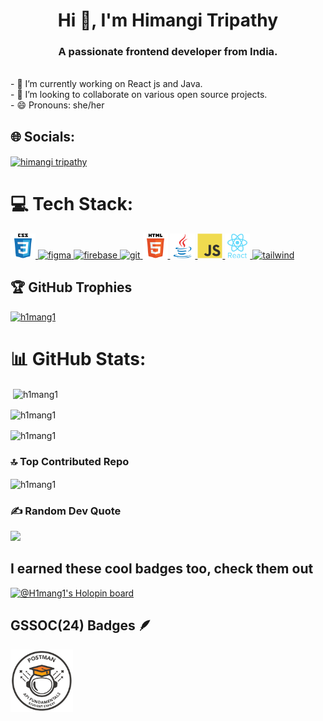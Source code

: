 <h1 align="center">Hi 👋, I'm Himangi Tripathy</h1>
<h3 align="center">A passionate frontend developer from India.</h3>
<br>
- 🔭 I’m currently working on React js and Java.<br>
- 👯 I’m looking to collaborate on various open source projects.<br>
- 😄 Pronouns: she/her

## 🌐 Socials:
<p align="left">
<a href="https://www.linkedin.com/in/himangi-tripathy/" target="blank"><img align="center" src="https://raw.githubusercontent.com/rahuldkjain/github-profile-readme-generator/master/src/images/icons/Social/linked-in-alt.svg" alt="himangi tripathy" height="30" width="40" /></a>
</p>

# 💻 Tech Stack:
<p align="left"> <a href="https://www.w3schools.com/css/" target="_blank" rel="noreferrer"> <img src="https://raw.githubusercontent.com/devicons/devicon/master/icons/css3/css3-original-wordmark.svg" alt="css3" width="40" height="40"/> </a> <a href="https://www.figma.com/" target="_blank" rel="noreferrer"> <img src="https://www.vectorlogo.zone/logos/figma/figma-icon.svg" alt="figma" width="40" height="40"/> </a> <a href="https://firebase.google.com/" target="_blank" rel="noreferrer"> <img src="https://www.vectorlogo.zone/logos/firebase/firebase-icon.svg" alt="firebase" width="40" height="40"/> </a> <a href="https://git-scm.com/" target="_blank" rel="noreferrer"> <img src="https://www.vectorlogo.zone/logos/git-scm/git-scm-icon.svg" alt="git" width="40" height="40"/> </a> <a href="https://www.w3.org/html/" target="_blank" rel="noreferrer"> <img src="https://raw.githubusercontent.com/devicons/devicon/master/icons/html5/html5-original-wordmark.svg" alt="html5" width="40" height="40"/> </a> <a href="https://www.java.com" target="_blank" rel="noreferrer"> <img src="https://raw.githubusercontent.com/devicons/devicon/master/icons/java/java-original.svg" alt="java" width="40" height="40"/> </a> <a href="https://developer.mozilla.org/en-US/docs/Web/JavaScript" target="_blank" rel="noreferrer"> <img src="https://raw.githubusercontent.com/devicons/devicon/master/icons/javascript/javascript-original.svg" alt="javascript" width="40" height="40"/> </a> <a href="https://reactjs.org/" target="_blank" rel="noreferrer"> <img src="https://raw.githubusercontent.com/devicons/devicon/master/icons/react/react-original-wordmark.svg" alt="react" width="40" height="40"/> </a> <a href="https://tailwindcss.com/" target="_blank" rel="noreferrer"> <img src="https://www.vectorlogo.zone/logos/tailwindcss/tailwindcss-icon.svg" alt="tailwind" width="40" height="40"/> </a> </p>

## 🏆 GitHub Trophies
<p align="left"> <a href="https://github.com/ryo-ma/github-profile-trophy"><img src="https://github-profile-trophy.vercel.app/?username=h1mang1&theme=dracula" alt="h1mang1" /></a> </p>

# 📊 GitHub Stats:
<p>&nbsp;<img align="center" src="https://github-readme-stats.vercel.app/api?username=h1mang1&show_icons=true&locale=en&theme=dracula" alt="h1mang1" /></p>
<p><img align="center" src="https://github-readme-streak-stats.herokuapp.com/?user=h1mang1&theme=dracula" alt="h1mang1" /></p>
<p><img align="center" src="https://github-readme-stats.vercel.app/api/top-langs/?username=H1mang1&theme=dracula" alt="h1mang1" /></p>

### 🔝 Top Contributed Repo
<p><img align="center" src="https://github-contributor-stats.vercel.app/api?username=H1mang1&limit=5&theme=dracula&combine_all_yearly_contributions=true" alt="h1mang1" /></p>

### ✍️ Random Dev Quote
<img src='https://quotes-github-readme.vercel.app/api?type=horizontal&theme=radical'/>

## I earned these cool badges too, check them out
[![@H1mang1's Holopin board](https://holopin.io/api/user/board?user=H1mang1)](https://www.holopin.io/@h1mang1#)
## GSSOC(24) Badges 🪶
<div style='display:flex; align-items:center; gap: 10px;' align='center'>
<img src="https://raw.githubusercontent.com/girlscript/gssoc-website-new/main/public/badges/postman.png" width="100px" height="100px" />
<!--  <img src="https://github.com/girlscript/gssoc-website-new/blob/main/public/badges/1.png" width="100px" height="100px" />
<!--   <img src="https://github.com/girlscript/gssoc-website-new/blob/main/public/badges/2.png" width="100px" height="100px" />
  <img src="https://github.com/girlscript/gssoc-website-new/blob/main/public/badges/3.png" width="100px" height="100px" />
  <img src="https://github.com/girlscript/gssoc-website-new/blob/main/public/badges/4.png" width="100px" height="100px" /> -->
 
</div>
